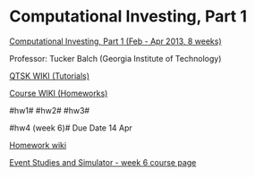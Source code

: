 Computational Investing, Part 1
===============================

[Computational Investing, Part 1 (Feb - Apr 2013, 8 weeks)](https://class.coursera.org/compinvesting1-002/class/index)

Professor: Tucker Balch (Georgia Institute of Technology)

[QTSK WIKI (Tutorials)](http://wiki.quantsoftware.org/index.php?title=QuantSoftware_ToolKit)

[Course WIKI (Homeworks)](http://wiki.quantsoftware.org/index.php?title=Computational_Investing_I)

#hw1#
#hw2#
#hw3#

#hw4 (week 6)#
Due Date 14 Apr

[Homework wiki](http://wiki.quantsoftware.org/index.php?title=CompInvesti_Homework_4)

[Event Studies and Simulator - week 6 course page](https://class.coursera.org/compinvesting1-002/wiki/view?page=Week6)

